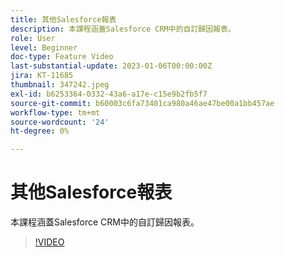 ```yaml
---
title: 其他Salesforce報表
description: 本課程涵蓋Salesforce CRM中的自訂歸因報表。
role: User
level: Beginner
doc-type: Feature Video
last-substantial-update: 2023-01-06T00:00:00Z
jira: KT-11685
thumbnail: 347242.jpeg
exl-id: b6253364-0332-43a6-a17e-c15e9b2fb5f7
source-git-commit: b60003c6fa73401ca980a46ae47be00a1bb457ae
workflow-type: tm+mt
source-wordcount: '24'
ht-degree: 0%

---
```


# 其他Salesforce報表

本課程涵蓋Salesforce CRM中的自訂歸因報表。

>[!VIDEO](https://video.tv.adobe.com/v/347242/?quality=12&learn=on)
